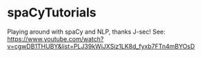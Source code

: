 # spaCyTutorials
Playing around with spaCy and NLP, thanks J-sec!
See: https://www.youtube.com/watch?v=cgwDB1THUBY&list=PLJ39kWiJXSiz1LK8d_fyxb7FTn4mBYOsD
